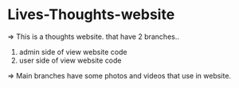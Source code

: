 # Lives-Thoughts-website
=> This is a thoughts website. that have 2 branches.. 
1) admin side of view website code
2) user side of view website code

=> Main branches have some photos and videos that use in website.

  
